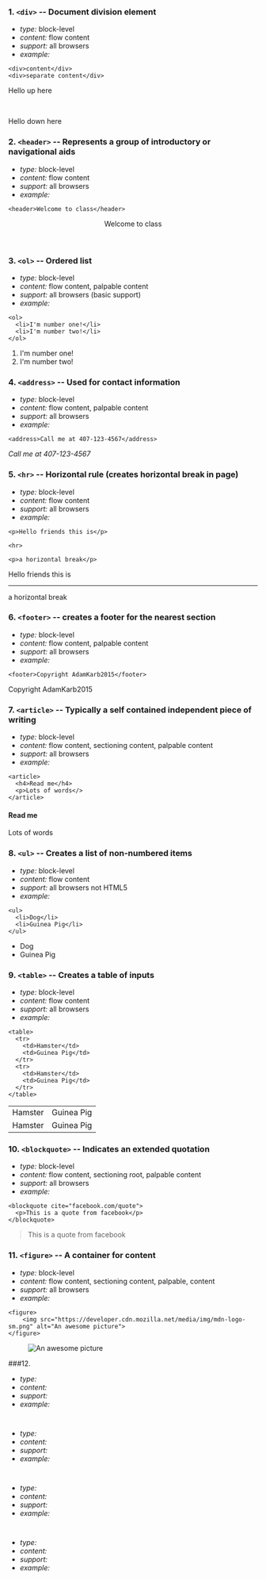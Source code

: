 ### 1. `<div>` -- Document division element

* *type:* block-level
* *content:* flow content
* *support:* all browsers
* *example:*
```
<div>content</div> 
<div>separate content</div>
```
<div><p>Hello up here</p></div><br><div><p>Hello down here</p></div>

###  2. `<header>` --  Represents a group of introductory or navigational aids


* *type:* block-level
* *content:* flow content
* *support:* all browsers
* *example:* 
```
<header>Welcome to class</header>
```
<header>Welcome to class</header>

### 3. `<ol>` -- Ordered list

* *type:* block-level
* *content:* flow content, palpable content
* *support:* all browsers (basic support)
* *example:* 
```
<ol>
  <li>I'm number one!</li>
  <li>I'm number two!</li>
</ol>
```
<ol>
  <li>I'm number one!</li>
  <li>I'm number two!</li>
</ol>

### 4. `<address>` -- Used for contact information

* *type:* block-level
* *content:* flow content, palpable content
* *support:* all browsers
* *example:*
```
<address>Call me at 407-123-4567</address>
```
<address>Call me at 407-123-4567</address>

### 5. `<hr>` -- Horizontal rule (creates horizontal break in page)

* *type:* block-level
* *content:* flow content
* *support:* all browsers
* *example:*
```
<p>Hello friends this is</p>

<hr>

<p>a horizontal break</p>
```
<p>Hello friends this is</p>

<hr>

<p>a horizontal break</p>

### 6. `<footer>` -- creates a footer for the nearest section

* *type:* block-level
* *content:* flow content, palpable content
* *support:* all browsers
* *example:*
```
<footer>Copyright AdamKarb2015</footer>
```
<footer>Copyright AdamKarb2015</footer>

### 7. `<article>` -- Typically a self contained independent piece of writing

* *type:* block-level
* *content:* flow content, sectioning content, palpable content
* *support:* all browsers
* *example:*
```
<article>
  <h4>Read me</h4>
  <p>Lots of words</>
</article>
```
<article>
  <h4>Read me</h4>
  <p>Lots of words</p>
</article>

### 8. `<ul>` -- Creates a list of non-numbered items

* *type:* block-level
* *content:* flow content
* *support:* all browsers not HTML5
* *example:*
```
<ul>
  <li>Dog</li>
  <li>Guinea Pig</li>
</ul>
```
<ul>
  <li>Dog</li>
  <li>Guinea Pig</li>
</ul>

### 9. `<table>` -- Creates a table of inputs

* *type:* block-level
* *content:* flow content
* *support:* all browsers
* *example:*
```
<table>
  <tr>
    <td>Hamster</td>
    <td>Guinea Pig</td>
  </tr>
  <tr>
    <td>Hamster</td>
    <td>Guinea Pig</td>
  </tr>
</table>
```
<table>
  <tr>
    <td>Hamster</td>
    <td>Guinea Pig</td>
  </tr>
  <tr>
    <td>Hamster</td>
    <td>Guinea Pig</td>
  </tr>
</table>

### 10. `<blockquote>` -- Indicates an extended quotation
* *type:* block-level
* *content:* flow content, sectioning root, palpable content
* *support:* all browsers
* *example:* 
```
<blockquote cite="facebook.com/quote">
  <p>This is a quote from facebook</p>
</blockquote>
```
<blockquote cite="facebook.com/quote">
  <p>This is a quote from facebook</p>
</blockquote>

### 11. `<figure>` -- A container for content
* *type:* block-level
* *content:* flow content, sectioning content, palpable, content
* *support:* all browsers
* *example:*
```
<figure>
	<img src="https://developer.cdn.mozilla.net/media/img/mdn-logo-sm.png" alt="An awesome picture">
</figure>

```
<figure>
	<img src="https://developer.cdn.mozilla.net/media/img/mdn-logo-sm.png" alt="An awesome picture">
</figure>

###12.
* *type:* 
* *content:*
* *support:*
* *example:*
```


```

* *type:* 
* *content:*
* *support:*
* *example:*
```


```

* *type:* 
* *content:*
* *support:*
* *example:*
```


```

* *type:* 
* *content:*
* *support:*
* *example:*
```


```
